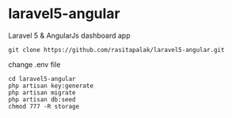 # laravel5-angular
Laravel 5 &amp; AngularJs dashboard app

```
git clone https://github.com/rasitapalak/laravel5-angular.git
```
change .env file

```
cd laravel5-angular
php artisan key:generate
php artisan migrate
php artisan db:seed
chmod 777 -R storage
```
